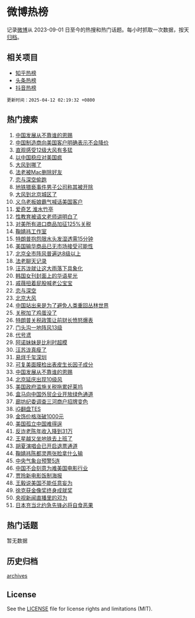 # 微博热榜

记录[微博](https://www.weibo.com)从 2023-09-01 日至今的热搜和热门话题。每小时抓取一次数据，按天[归档](archives)。

## 相关项目

- [知乎热榜](https://github.com/hotarchive/zhihu)
- [头条热榜](https://github.com/hotarchive/toutiao)
- [抖音热榜](https://github.com/hotarchive/douyin)


`更新时间：2025-04-12 02:19:32 +0800`

## 热门搜索

1. [中国发展从不靠谁的恩赐](https://m.weibo.cn/search?containerid=100103type%3D1%26t%3D10%26q%3D%23%E4%B8%AD%E5%9B%BD%E5%8F%91%E5%B1%95%E4%BB%8E%E4%B8%8D%E9%9D%A0%E8%B0%81%E7%9A%84%E6%81%A9%E8%B5%90%23&stream_entry_id=51&isnewpage=1&extparam=seat%3D1%26stream_entry_id%3D51%26c_type%3D51%26dgr%3D0%26cate%3D10103%26pos%3D0%26q%3D%2523%25E4%25B8%25AD%25E5%259B%25BD%25E5%258F%2591%25E5%25B1%2595%25E4%25BB%258E%25E4%25B8%258D%25E9%259D%25A0%25E8%25B0%2581%25E7%259A%2584%25E6%2581%25A9%25E8%25B5%2590%2523%26filter_type%3Drealtimehot%26display_time%3D1744395571%26pre_seqid%3D17443955709800392439783)
1. [中国制造商向美国客户明确表示不会降价](https://m.weibo.cn/search?containerid=100103type%3D1%26t%3D10%26q%3D%23%E4%B8%AD%E5%9B%BD%E5%88%B6%E9%80%A0%E5%95%86%E5%90%91%E7%BE%8E%E5%9B%BD%E5%AE%A2%E6%88%B7%E6%98%8E%E7%A1%AE%E8%A1%A8%E7%A4%BA%E4%B8%8D%E4%BC%9A%E9%99%8D%E4%BB%B7%23&stream_entry_id=31&isnewpage=1&extparam=seat%3D1%26flag%3D1%26band_rank%3D1%26lcate%3D5001%26filter_type%3Drealtimehot%26q%3D%2523%25E4%25B8%25AD%25E5%259B%25BD%25E5%2588%25B6%25E9%2580%25A0%25E5%2595%2586%25E5%2590%2591%25E7%25BE%258E%25E5%259B%25BD%25E5%25AE%25A2%25E6%2588%25B7%25E6%2598%258E%25E7%25A1%25AE%25E8%25A1%25A8%25E7%25A4%25BA%25E4%25B8%258D%25E4%25BC%259A%25E9%2599%258D%25E4%25BB%25B7%2523%26dgr%3D0%26stream_entry_id%3D31%26cate%3D5001%26realpos%3D1%26c_type%3D31%26pos%3D0%26display_time%3D1744395571%26pre_seqid%3D17443955709800392439783)
1. [直观感受12级大风有多猛](https://m.weibo.cn/search?containerid=100103type%3D1%26t%3D10%26q%3D%23%E7%9B%B4%E8%A7%82%E6%84%9F%E5%8F%9712%E7%BA%A7%E5%A4%A7%E9%A3%8E%E6%9C%89%E5%A4%9A%E7%8C%9B%23&stream_entry_id=31&isnewpage=1&extparam=seat%3D1%26flag%3D1%26band_rank%3D2%26lcate%3D5001%26filter_type%3Drealtimehot%26q%3D%2523%25E7%259B%25B4%25E8%25A7%2582%25E6%2584%259F%25E5%258F%259712%25E7%25BA%25A7%25E5%25A4%25A7%25E9%25A3%258E%25E6%259C%2589%25E5%25A4%259A%25E7%258C%259B%2523%26dgr%3D0%26stream_entry_id%3D31%26cate%3D5001%26realpos%3D2%26c_type%3D31%26pos%3D1%26display_time%3D1744395571%26pre_seqid%3D17443955709800392439783)
1. [以中国稳应对美国疯](https://m.weibo.cn/search?containerid=100103type%3D1%26t%3D10%26q%3D%23%E4%BB%A5%E4%B8%AD%E5%9B%BD%E7%A8%B3%E5%BA%94%E5%AF%B9%E7%BE%8E%E5%9B%BD%E7%96%AF%23&stream_entry_id=31&isnewpage=1&extparam=seat%3D1%26flag%3D0%26band_rank%3D3%26lcate%3D5001%26filter_type%3Drealtimehot%26q%3D%2523%25E4%25BB%25A5%25E4%25B8%25AD%25E5%259B%25BD%25E7%25A8%25B3%25E5%25BA%2594%25E5%25AF%25B9%25E7%25BE%258E%25E5%259B%25BD%25E7%2596%25AF%2523%26dgr%3D0%26stream_entry_id%3D31%26cate%3D5001%26realpos%3D3%26c_type%3D31%26pos%3D2%26display_time%3D1744395571%26pre_seqid%3D17443955709800392439783)
1. [大风到哪了](https://m.weibo.cn/search?containerid=100103type%3D1%26t%3D10%26q%3D%23%E5%A4%A7%E9%A3%8E%E5%88%B0%E5%93%AA%E4%BA%86%23&stream_entry_id=31&isnewpage=1&extparam=seat%3D1%26flag%3D2%26band_rank%3D4%26lcate%3D5001%26filter_type%3Drealtimehot%26q%3D%2523%25E5%25A4%25A7%25E9%25A3%258E%25E5%2588%25B0%25E5%2593%25AA%25E4%25BA%2586%2523%26dgr%3D0%26stream_entry_id%3D31%26cate%3D5001%26realpos%3D4%26c_type%3D31%26pos%3D3%26display_time%3D1744395571%26pre_seqid%3D17443955709800392439783)
1. [法老被Mac删除好友](https://m.weibo.cn/search?containerid=100103type%3D1%26t%3D10%26q%3D%23%E6%B3%95%E8%80%81%E8%A2%ABMac%E5%88%A0%E9%99%A4%E5%A5%BD%E5%8F%8B%23&stream_entry_id=31&isnewpage=1&extparam=seat%3D1%26flag%3D2%26band_rank%3D5%26lcate%3D5001%26filter_type%3Drealtimehot%26q%3D%2523%25E6%25B3%2595%25E8%2580%2581%25E8%25A2%25ABMac%25E5%2588%25A0%25E9%2599%25A4%25E5%25A5%25BD%25E5%258F%258B%2523%26dgr%3D0%26stream_entry_id%3D31%26cate%3D5001%26realpos%3D5%26c_type%3D31%26pos%3D4%26display_time%3D1744395571%26pre_seqid%3D17443955709800392439783)
1. [恋与深空偷跑](https://m.weibo.cn/search?containerid=100103type%3D1%26t%3D10%26q%3D%E6%81%8B%E4%B8%8E%E6%B7%B1%E7%A9%BA%E5%81%B7%E8%B7%91&stream_entry_id=31&isnewpage=1&extparam=seat%3D1%26flag%3D1%26band_rank%3D6%26lcate%3D5001%26filter_type%3Drealtimehot%26q%3D%25E6%2581%258B%25E4%25B8%258E%25E6%25B7%25B1%25E7%25A9%25BA%25E5%2581%25B7%25E8%25B7%2591%26dgr%3D0%26stream_entry_id%3D31%26cate%3D5001%26realpos%3D6%26c_type%3D31%26pos%3D5%26display_time%3D1744395571%26pre_seqid%3D17443955709800392439783)
1. [地铁猥亵事件男子公司称其被开除](https://m.weibo.cn/search?containerid=100103type%3D1%26t%3D10%26q%3D%23%E5%9C%B0%E9%93%81%E7%8C%A5%E4%BA%B5%E4%BA%8B%E4%BB%B6%E7%94%B7%E5%AD%90%E5%85%AC%E5%8F%B8%E7%A7%B0%E5%85%B6%E8%A2%AB%E5%BC%80%E9%99%A4%23&stream_entry_id=31&isnewpage=1&extparam=seat%3D1%26flag%3D2%26band_rank%3D7%26lcate%3D5001%26filter_type%3Drealtimehot%26q%3D%2523%25E5%259C%25B0%25E9%2593%2581%25E7%258C%25A5%25E4%25BA%25B5%25E4%25BA%258B%25E4%25BB%25B6%25E7%2594%25B7%25E5%25AD%2590%25E5%2585%25AC%25E5%258F%25B8%25E7%25A7%25B0%25E5%2585%25B6%25E8%25A2%25AB%25E5%25BC%2580%25E9%2599%25A4%2523%26dgr%3D0%26stream_entry_id%3D31%26cate%3D5001%26realpos%3D7%26c_type%3D31%26pos%3D6%26display_time%3D1744395571%26pre_seqid%3D17443955709800392439783)
1. [大风到北京城区了](https://m.weibo.cn/search?containerid=100103type%3D1%26t%3D10%26q%3D%23%E5%A4%A7%E9%A3%8E%E5%88%B0%E5%8C%97%E4%BA%AC%E5%9F%8E%E5%8C%BA%E4%BA%86%23&stream_entry_id=31&isnewpage=1&extparam=seat%3D1%26flag%3D2%26band_rank%3D8%26lcate%3D5001%26filter_type%3Drealtimehot%26q%3D%2523%25E5%25A4%25A7%25E9%25A3%258E%25E5%2588%25B0%25E5%258C%2597%25E4%25BA%25AC%25E5%259F%258E%25E5%258C%25BA%25E4%25BA%2586%2523%26dgr%3D0%26stream_entry_id%3D31%26cate%3D5001%26realpos%3D8%26c_type%3D31%26pos%3D7%26display_time%3D1744395571%26pre_seqid%3D17443955709800392439783)
1. [义乌老板娘霸气喊话美国客户](https://m.weibo.cn/search?containerid=100103type%3D1%26t%3D10%26q%3D%23%E4%B9%89%E4%B9%8C%E8%80%81%E6%9D%BF%E5%A8%98%E9%9C%B8%E6%B0%94%E5%96%8A%E8%AF%9D%E7%BE%8E%E5%9B%BD%E5%AE%A2%E6%88%B7%23&stream_entry_id=31&isnewpage=1&extparam=seat%3D1%26flag%3D0%26band_rank%3D9%26lcate%3D5001%26filter_type%3Drealtimehot%26q%3D%2523%25E4%25B9%2589%25E4%25B9%258C%25E8%2580%2581%25E6%259D%25BF%25E5%25A8%2598%25E9%259C%25B8%25E6%25B0%2594%25E5%2596%258A%25E8%25AF%259D%25E7%25BE%258E%25E5%259B%25BD%25E5%25AE%25A2%25E6%2588%25B7%2523%26dgr%3D0%26stream_entry_id%3D31%26cate%3D5001%26realpos%3D9%26c_type%3D31%26pos%3D8%26display_time%3D1744395571%26pre_seqid%3D17443955709800392439783)
1. [爱奇艺 淮水竹亭](https://m.weibo.cn/search?containerid=100103type%3D1%26t%3D10%26q%3D%E7%88%B1%E5%A5%87%E8%89%BA+%E6%B7%AE%E6%B0%B4%E7%AB%B9%E4%BA%AD&stream_entry_id=31&isnewpage=1&extparam=seat%3D1%26flag%3D2%26band_rank%3D10%26lcate%3D5001%26filter_type%3Drealtimehot%26q%3D%25E7%2588%25B1%25E5%25A5%2587%25E8%2589%25BA%2520%25E6%25B7%25AE%25E6%25B0%25B4%25E7%25AB%25B9%25E4%25BA%25AD%26dgr%3D0%26stream_entry_id%3D31%26cate%3D5001%26realpos%3D10%26c_type%3D31%26pos%3D9%26display_time%3D1744395571%26pre_seqid%3D17443955709800392439783)
1. [性教育被语文老师讲明白了](https://m.weibo.cn/search?containerid=100103type%3D1%26t%3D10%26q%3D%23%E6%80%A7%E6%95%99%E8%82%B2%E8%A2%AB%E8%AF%AD%E6%96%87%E8%80%81%E5%B8%88%E8%AE%B2%E6%98%8E%E7%99%BD%E4%BA%86%23&stream_entry_id=31&isnewpage=1&extparam=seat%3D1%26flag%3D2%26band_rank%3D11%26lcate%3D5001%26filter_type%3Drealtimehot%26q%3D%2523%25E6%2580%25A7%25E6%2595%2599%25E8%2582%25B2%25E8%25A2%25AB%25E8%25AF%25AD%25E6%2596%2587%25E8%2580%2581%25E5%25B8%2588%25E8%25AE%25B2%25E6%2598%258E%25E7%2599%25BD%25E4%25BA%2586%2523%26dgr%3D0%26stream_entry_id%3D31%26cate%3D5001%26realpos%3D11%26c_type%3D31%26pos%3D10%26display_time%3D1744395571%26pre_seqid%3D17443955709800392439783)
1. [对美所有进口商品加征125%关税](https://m.weibo.cn/search?containerid=100103type%3D1%26t%3D10%26q%3D%23%E5%AF%B9%E7%BE%8E%E6%89%80%E6%9C%89%E8%BF%9B%E5%8F%A3%E5%95%86%E5%93%81%E5%8A%A0%E5%BE%81125%25%E5%85%B3%E7%A8%8E%23&stream_entry_id=31&isnewpage=1&extparam=seat%3D1%26flag%3D0%26band_rank%3D12%26lcate%3D5001%26filter_type%3Drealtimehot%26q%3D%2523%25E5%25AF%25B9%25E7%25BE%258E%25E6%2589%2580%25E6%259C%2589%25E8%25BF%259B%25E5%258F%25A3%25E5%2595%2586%25E5%2593%2581%25E5%258A%25A0%25E5%25BE%2581125%2525%25E5%2585%25B3%25E7%25A8%258E%2523%26dgr%3D0%26stream_entry_id%3D31%26cate%3D5001%26realpos%3D12%26c_type%3D31%26pos%3D11%26display_time%3D1744395571%26pre_seqid%3D17443955709800392439783)
1. [鞠婧祎工作室](https://m.weibo.cn/search?containerid=100103type%3D1%26t%3D10%26q%3D%E9%9E%A0%E5%A9%A7%E7%A5%8E%E5%B7%A5%E4%BD%9C%E5%AE%A4&stream_entry_id=31&isnewpage=1&extparam=seat%3D1%26flag%3D0%26band_rank%3D13%26lcate%3D5001%26filter_type%3Drealtimehot%26q%3D%25E9%259E%25A0%25E5%25A9%25A7%25E7%25A5%258E%25E5%25B7%25A5%25E4%25BD%259C%25E5%25AE%25A4%26dgr%3D0%26stream_entry_id%3D31%26cate%3D5001%26realpos%3D13%26c_type%3D31%26pos%3D12%26display_time%3D1744395571%26pre_seqid%3D17443955709800392439783)
1. [特朗普抱怨限水头发湿透需15分钟](https://m.weibo.cn/search?containerid=100103type%3D1%26t%3D10%26q%3D%23%E7%89%B9%E6%9C%97%E6%99%AE%E6%8A%B1%E6%80%A8%E9%99%90%E6%B0%B4%E5%A4%B4%E5%8F%91%E6%B9%BF%E9%80%8F%E9%9C%8015%E5%88%86%E9%92%9F%23&stream_entry_id=31&isnewpage=1&extparam=seat%3D1%26flag%3D0%26band_rank%3D14%26lcate%3D5001%26filter_type%3Drealtimehot%26q%3D%2523%25E7%2589%25B9%25E6%259C%2597%25E6%2599%25AE%25E6%258A%25B1%25E6%2580%25A8%25E9%2599%2590%25E6%25B0%25B4%25E5%25A4%25B4%25E5%258F%2591%25E6%25B9%25BF%25E9%2580%258F%25E9%259C%258015%25E5%2588%2586%25E9%2592%259F%2523%26dgr%3D0%26stream_entry_id%3D31%26cate%3D5001%26realpos%3D14%26c_type%3D31%26pos%3D13%26display_time%3D1744395571%26pre_seqid%3D17443955709800392439783)
1. [美国输华商品已无市场接受可能性](https://m.weibo.cn/search?containerid=100103type%3D1%26t%3D10%26q%3D%23%E7%BE%8E%E5%9B%BD%E8%BE%93%E5%8D%8E%E5%95%86%E5%93%81%E5%B7%B2%E6%97%A0%E5%B8%82%E5%9C%BA%E6%8E%A5%E5%8F%97%E5%8F%AF%E8%83%BD%E6%80%A7%23&stream_entry_id=31&isnewpage=1&extparam=seat%3D1%26flag%3D0%26band_rank%3D15%26lcate%3D5001%26filter_type%3Drealtimehot%26q%3D%2523%25E7%25BE%258E%25E5%259B%25BD%25E8%25BE%2593%25E5%258D%258E%25E5%2595%2586%25E5%2593%2581%25E5%25B7%25B2%25E6%2597%25A0%25E5%25B8%2582%25E5%259C%25BA%25E6%258E%25A5%25E5%258F%2597%25E5%258F%25AF%25E8%2583%25BD%25E6%2580%25A7%2523%26dgr%3D0%26stream_entry_id%3D31%26cate%3D5001%26realpos%3D15%26c_type%3D31%26pos%3D14%26display_time%3D1744395571%26pre_seqid%3D17443955709800392439783)
1. [北京全市阵风普遍达8级以上](https://m.weibo.cn/search?containerid=100103type%3D1%26t%3D10%26q%3D%23%E5%8C%97%E4%BA%AC%E5%85%A8%E5%B8%82%E9%98%B5%E9%A3%8E%E6%99%AE%E9%81%8D%E8%BE%BE8%E7%BA%A7%E4%BB%A5%E4%B8%8A%23&stream_entry_id=31&isnewpage=1&extparam=seat%3D1%26flag%3D0%26band_rank%3D16%26lcate%3D5001%26filter_type%3Drealtimehot%26q%3D%2523%25E5%258C%2597%25E4%25BA%25AC%25E5%2585%25A8%25E5%25B8%2582%25E9%2598%25B5%25E9%25A3%258E%25E6%2599%25AE%25E9%2581%258D%25E8%25BE%25BE8%25E7%25BA%25A7%25E4%25BB%25A5%25E4%25B8%258A%2523%26dgr%3D0%26stream_entry_id%3D31%26cate%3D5001%26realpos%3D16%26c_type%3D31%26pos%3D15%26display_time%3D1744395571%26pre_seqid%3D17443955709800392439783)
1. [法老聊天记录](https://m.weibo.cn/search?containerid=100103type%3D1%26t%3D10%26q%3D%23%E6%B3%95%E8%80%81%E8%81%8A%E5%A4%A9%E8%AE%B0%E5%BD%95%23&stream_entry_id=31&isnewpage=1&extparam=seat%3D1%26flag%3D0%26band_rank%3D17%26lcate%3D5001%26filter_type%3Drealtimehot%26q%3D%2523%25E6%25B3%2595%25E8%2580%2581%25E8%2581%258A%25E5%25A4%25A9%25E8%25AE%25B0%25E5%25BD%2595%2523%26dgr%3D0%26stream_entry_id%3D31%26cate%3D5001%26realpos%3D17%26c_type%3D31%26pos%3D16%26display_time%3D1744395571%26pre_seqid%3D17443955709800392439783)
1. [汪苏泷就让这大雨落下具象化](https://m.weibo.cn/search?containerid=100103type%3D1%26t%3D10%26q%3D%23%E6%B1%AA%E8%8B%8F%E6%B3%B7%E5%B0%B1%E8%AE%A9%E8%BF%99%E5%A4%A7%E9%9B%A8%E8%90%BD%E4%B8%8B%E5%85%B7%E8%B1%A1%E5%8C%96%23&stream_entry_id=31&isnewpage=1&extparam=seat%3D1%26flag%3D0%26band_rank%3D18%26lcate%3D5001%26filter_type%3Drealtimehot%26q%3D%2523%25E6%25B1%25AA%25E8%258B%258F%25E6%25B3%25B7%25E5%25B0%25B1%25E8%25AE%25A9%25E8%25BF%2599%25E5%25A4%25A7%25E9%259B%25A8%25E8%2590%25BD%25E4%25B8%258B%25E5%2585%25B7%25E8%25B1%25A1%25E5%258C%2596%2523%26dgr%3D0%26stream_entry_id%3D31%26cate%3D5001%26realpos%3D18%26c_type%3D31%26pos%3D17%26display_time%3D1744395571%26pre_seqid%3D17443955709800392439783)
1. [韩国女刊封面上的华语星光](https://m.weibo.cn/search?containerid=100103type%3D1%26t%3D10%26q%3D%E9%9F%A9%E5%9B%BD%E5%A5%B3%E5%88%8A%E5%B0%81%E9%9D%A2%E4%B8%8A%E7%9A%84%E5%8D%8E%E8%AF%AD%E6%98%9F%E5%85%89&stream_entry_id=31&isnewpage=1&extparam=seat%3D1%26flag%3D0%26band_rank%3D19%26lcate%3D5001%26filter_type%3Drealtimehot%26q%3D%25E9%259F%25A9%25E5%259B%25BD%25E5%25A5%25B3%25E5%2588%258A%25E5%25B0%2581%25E9%259D%25A2%25E4%25B8%258A%25E7%259A%2584%25E5%258D%258E%25E8%25AF%25AD%25E6%2598%259F%25E5%2585%2589%26dgr%3D0%26stream_entry_id%3D31%26cate%3D5001%26realpos%3D19%26c_type%3D31%26pos%3D18%26display_time%3D1744395571%26pre_seqid%3D17443955709800392439783)
1. [戚薇扭着屁股喊老公宝宝](https://m.weibo.cn/search?containerid=100103type%3D1%26t%3D10%26q%3D%E6%88%9A%E8%96%87%E6%89%AD%E7%9D%80%E5%B1%81%E8%82%A1%E5%96%8A%E8%80%81%E5%85%AC%E5%AE%9D%E5%AE%9D&stream_entry_id=31&isnewpage=1&extparam=seat%3D1%26flag%3D0%26band_rank%3D20%26lcate%3D5001%26filter_type%3Drealtimehot%26q%3D%25E6%2588%259A%25E8%2596%2587%25E6%2589%25AD%25E7%259D%2580%25E5%25B1%2581%25E8%2582%25A1%25E5%2596%258A%25E8%2580%2581%25E5%2585%25AC%25E5%25AE%259D%25E5%25AE%259D%26dgr%3D0%26stream_entry_id%3D31%26cate%3D5001%26realpos%3D20%26c_type%3D31%26pos%3D19%26display_time%3D1744395571%26pre_seqid%3D17443955709800392439783)
1. [恋与深空](https://m.weibo.cn/search?containerid=100103type%3D1%26t%3D10%26q%3D%23%E6%81%8B%E4%B8%8E%E6%B7%B1%E7%A9%BA%23&stream_entry_id=31&isnewpage=1&extparam=seat%3D1%26flag%3D1%26band_rank%3D21%26lcate%3D5001%26filter_type%3Drealtimehot%26q%3D%2523%25E6%2581%258B%25E4%25B8%258E%25E6%25B7%25B1%25E7%25A9%25BA%2523%26dgr%3D0%26stream_entry_id%3D31%26cate%3D5001%26realpos%3D21%26c_type%3D31%26pos%3D20%26display_time%3D1744395571%26pre_seqid%3D17443955709800392439783)
1. [北京大风](https://m.weibo.cn/search?containerid=100103type%3D1%26t%3D10%26q%3D%E5%8C%97%E4%BA%AC%E5%A4%A7%E9%A3%8E&stream_entry_id=31&isnewpage=1&extparam=seat%3D1%26flag%3D0%26band_rank%3D22%26lcate%3D5001%26filter_type%3Drealtimehot%26q%3D%25E5%258C%2597%25E4%25BA%25AC%25E5%25A4%25A7%25E9%25A3%258E%26dgr%3D0%26stream_entry_id%3D31%26cate%3D5001%26realpos%3D22%26c_type%3D31%26pos%3D21%26display_time%3D1744395571%26pre_seqid%3D17443955709800392439783)
1. [中国站出来是为了避免人类重回丛林世界](https://m.weibo.cn/search?containerid=100103type%3D1%26t%3D10%26q%3D%23%E4%B8%AD%E5%9B%BD%E7%AB%99%E5%87%BA%E6%9D%A5%E6%98%AF%E4%B8%BA%E4%BA%86%E9%81%BF%E5%85%8D%E4%BA%BA%E7%B1%BB%E9%87%8D%E5%9B%9E%E4%B8%9B%E6%9E%97%E4%B8%96%E7%95%8C%23&stream_entry_id=31&isnewpage=1&extparam=seat%3D1%26flag%3D0%26band_rank%3D23%26lcate%3D5001%26filter_type%3Drealtimehot%26q%3D%2523%25E4%25B8%25AD%25E5%259B%25BD%25E7%25AB%2599%25E5%2587%25BA%25E6%259D%25A5%25E6%2598%25AF%25E4%25B8%25BA%25E4%25BA%2586%25E9%2581%25BF%25E5%2585%258D%25E4%25BA%25BA%25E7%25B1%25BB%25E9%2587%258D%25E5%259B%259E%25E4%25B8%259B%25E6%259E%2597%25E4%25B8%2596%25E7%2595%258C%2523%26dgr%3D0%26stream_entry_id%3D31%26cate%3D5001%26realpos%3D23%26c_type%3D31%26pos%3D22%26display_time%3D1744395571%26pre_seqid%3D17443955709800392439783)
1. [关税加了鸡蛋没了](https://m.weibo.cn/search?containerid=100103type%3D1%26t%3D10%26q%3D%23%E5%85%B3%E7%A8%8E%E5%8A%A0%E4%BA%86%E9%B8%A1%E8%9B%8B%E6%B2%A1%E4%BA%86%23&stream_entry_id=31&isnewpage=1&extparam=seat%3D1%26flag%3D0%26band_rank%3D24%26lcate%3D5001%26filter_type%3Drealtimehot%26q%3D%2523%25E5%2585%25B3%25E7%25A8%258E%25E5%258A%25A0%25E4%25BA%2586%25E9%25B8%25A1%25E8%259B%258B%25E6%25B2%25A1%25E4%25BA%2586%2523%26dgr%3D0%26stream_entry_id%3D31%26cate%3D5001%26realpos%3D24%26c_type%3D31%26pos%3D23%26display_time%3D1744395571%26pre_seqid%3D17443955709800392439783)
1. [特朗普关税政策让前财长愤怒爆表](https://m.weibo.cn/search?containerid=100103type%3D1%26t%3D10%26q%3D%23%E7%89%B9%E6%9C%97%E6%99%AE%E5%85%B3%E7%A8%8E%E6%94%BF%E7%AD%96%E8%AE%A9%E5%89%8D%E8%B4%A2%E9%95%BF%E6%84%A4%E6%80%92%E7%88%86%E8%A1%A8%23&stream_entry_id=31&isnewpage=1&extparam=seat%3D1%26flag%3D0%26band_rank%3D25%26lcate%3D5001%26filter_type%3Drealtimehot%26q%3D%2523%25E7%2589%25B9%25E6%259C%2597%25E6%2599%25AE%25E5%2585%25B3%25E7%25A8%258E%25E6%2594%25BF%25E7%25AD%2596%25E8%25AE%25A9%25E5%2589%258D%25E8%25B4%25A2%25E9%2595%25BF%25E6%2584%25A4%25E6%2580%2592%25E7%2588%2586%25E8%25A1%25A8%2523%26dgr%3D0%26stream_entry_id%3D31%26cate%3D5001%26realpos%3D25%26c_type%3D31%26pos%3D24%26display_time%3D1744395571%26pre_seqid%3D17443955709800392439783)
1. [门头沟一地阵风13级](https://m.weibo.cn/search?containerid=100103type%3D1%26t%3D10%26q%3D%23%E9%97%A8%E5%A4%B4%E6%B2%9F%E4%B8%80%E5%9C%B0%E9%98%B5%E9%A3%8E13%E7%BA%A7%23&stream_entry_id=31&isnewpage=1&extparam=seat%3D1%26flag%3D0%26band_rank%3D26%26lcate%3D5001%26filter_type%3Drealtimehot%26q%3D%2523%25E9%2597%25A8%25E5%25A4%25B4%25E6%25B2%259F%25E4%25B8%2580%25E5%259C%25B0%25E9%2598%25B5%25E9%25A3%258E13%25E7%25BA%25A7%2523%26dgr%3D0%26stream_entry_id%3D31%26cate%3D5001%26realpos%3D26%26c_type%3D31%26pos%3D25%26display_time%3D1744395571%26pre_seqid%3D17443955709800392439783)
1. [代号鸢](https://m.weibo.cn/search?containerid=100103type%3D1%26t%3D10%26q%3D%E4%BB%A3%E5%8F%B7%E9%B8%A2&stream_entry_id=31&isnewpage=1&extparam=seat%3D1%26flag%3D0%26band_rank%3D27%26lcate%3D5001%26filter_type%3Drealtimehot%26q%3D%25E4%25BB%25A3%25E5%258F%25B7%25E9%25B8%25A2%26dgr%3D0%26stream_entry_id%3D31%26cate%3D5001%26realpos%3D27%26c_type%3D31%26pos%3D26%26display_time%3D1744395571%26pre_seqid%3D17443955709800392439783)
1. [阿诺妹妹是比利时超模](https://m.weibo.cn/search?containerid=100103type%3D1%26t%3D10%26q%3D%23%E9%98%BF%E8%AF%BA%E5%A6%B9%E5%A6%B9%E6%98%AF%E6%AF%94%E5%88%A9%E6%97%B6%E8%B6%85%E6%A8%A1%23&stream_entry_id=31&isnewpage=1&extparam=seat%3D1%26flag%3D0%26band_rank%3D28%26lcate%3D5001%26filter_type%3Drealtimehot%26q%3D%2523%25E9%2598%25BF%25E8%25AF%25BA%25E5%25A6%25B9%25E5%25A6%25B9%25E6%2598%25AF%25E6%25AF%2594%25E5%2588%25A9%25E6%2597%25B6%25E8%25B6%2585%25E6%25A8%25A1%2523%26dgr%3D0%26stream_entry_id%3D31%26cate%3D5001%26realpos%3D28%26c_type%3D31%26pos%3D27%26display_time%3D1744395571%26pre_seqid%3D17443955709800392439783)
1. [汪苏泷真瘦了](https://m.weibo.cn/search?containerid=100103type%3D1%26t%3D10%26q%3D%E6%B1%AA%E8%8B%8F%E6%B3%B7%E7%9C%9F%E7%98%A6%E4%BA%86&stream_entry_id=31&isnewpage=1&extparam=seat%3D1%26flag%3D0%26band_rank%3D29%26lcate%3D5001%26filter_type%3Drealtimehot%26q%3D%25E6%25B1%25AA%25E8%258B%258F%25E6%25B3%25B7%25E7%259C%259F%25E7%2598%25A6%25E4%25BA%2586%26dgr%3D0%26stream_entry_id%3D31%26cate%3D5001%26realpos%3D29%26c_type%3D31%26pos%3D28%26display_time%3D1744395571%26pre_seqid%3D17443955709800392439783)
1. [易烊千玺深圳](https://m.weibo.cn/search?containerid=100103type%3D1%26t%3D10%26q%3D%23%E6%98%93%E7%83%8A%E5%8D%83%E7%8E%BA%E6%B7%B1%E5%9C%B3%23&stream_entry_id=31&isnewpage=1&extparam=seat%3D1%26flag%3D0%26band_rank%3D30%26lcate%3D5001%26filter_type%3Drealtimehot%26q%3D%2523%25E6%2598%2593%25E7%2583%258A%25E5%258D%2583%25E7%258E%25BA%25E6%25B7%25B1%25E5%259C%25B3%2523%26dgr%3D0%26stream_entry_id%3D31%26cate%3D5001%26realpos%3D30%26c_type%3D31%26pos%3D29%26display_time%3D1744395571%26pre_seqid%3D17443955709800392439783)
1. [可复美面膜检出表皮生长因子成分](https://m.weibo.cn/search?containerid=100103type%3D1%26t%3D10%26q%3D%23%E5%8F%AF%E5%A4%8D%E7%BE%8E%E9%9D%A2%E8%86%9C%E6%A3%80%E5%87%BA%E8%A1%A8%E7%9A%AE%E7%94%9F%E9%95%BF%E5%9B%A0%E5%AD%90%E6%88%90%E5%88%86%23&stream_entry_id=31&isnewpage=1&extparam=seat%3D1%26flag%3D0%26band_rank%3D31%26lcate%3D5001%26filter_type%3Drealtimehot%26q%3D%2523%25E5%258F%25AF%25E5%25A4%258D%25E7%25BE%258E%25E9%259D%25A2%25E8%2586%259C%25E6%25A3%2580%25E5%2587%25BA%25E8%25A1%25A8%25E7%259A%25AE%25E7%2594%259F%25E9%2595%25BF%25E5%259B%25A0%25E5%25AD%2590%25E6%2588%2590%25E5%2588%2586%2523%26dgr%3D0%26stream_entry_id%3D31%26cate%3D5001%26realpos%3D31%26c_type%3D31%26pos%3D30%26display_time%3D1744395571%26pre_seqid%3D17443955709800392439783)
1. [中国发展从不靠谁的恩赐](https://m.weibo.cn/search?containerid=100103type%3D1%26t%3D10%26q%3D%23%E4%B8%AD%E5%9B%BD%E5%8F%91%E5%B1%95%E4%BB%8E%E4%B8%8D%E9%9D%A0%E8%B0%81%E7%9A%84%E6%81%A9%E8%B5%90%23&stream_entry_id=31&isnewpage=1&extparam=seat%3D1%26flag%3D1%26band_rank%3D32%26lcate%3D5001%26filter_type%3Drealtimehot%26q%3D%2523%25E4%25B8%25AD%25E5%259B%25BD%25E5%258F%2591%25E5%25B1%2595%25E4%25BB%258E%25E4%25B8%258D%25E9%259D%25A0%25E8%25B0%2581%25E7%259A%2584%25E6%2581%25A9%25E8%25B5%2590%2523%26dgr%3D0%26stream_entry_id%3D31%26cate%3D5001%26realpos%3D32%26c_type%3D31%26pos%3D31%26display_time%3D1744395571%26pre_seqid%3D17443955709800392439783)
1. [北京延庆出现10级风](https://m.weibo.cn/search?containerid=100103type%3D1%26t%3D10%26q%3D%23%E5%8C%97%E4%BA%AC%E5%BB%B6%E5%BA%86%E5%87%BA%E7%8E%B010%E7%BA%A7%E9%A3%8E%23&stream_entry_id=31&isnewpage=1&extparam=seat%3D1%26flag%3D0%26band_rank%3D33%26lcate%3D5001%26filter_type%3Drealtimehot%26q%3D%2523%25E5%258C%2597%25E4%25BA%25AC%25E5%25BB%25B6%25E5%25BA%2586%25E5%2587%25BA%25E7%258E%25B010%25E7%25BA%25A7%25E9%25A3%258E%2523%26dgr%3D0%26stream_entry_id%3D31%26cate%3D5001%26realpos%3D33%26c_type%3D31%26pos%3D32%26display_time%3D1744395571%26pre_seqid%3D17443955709800392439783)
1. [美国政府滥施关税拖累好莱坞](https://m.weibo.cn/search?containerid=100103type%3D1%26t%3D10%26q%3D%23%E7%BE%8E%E5%9B%BD%E6%94%BF%E5%BA%9C%E6%BB%A5%E6%96%BD%E5%85%B3%E7%A8%8E%E6%8B%96%E7%B4%AF%E5%A5%BD%E8%8E%B1%E5%9D%9E%23&stream_entry_id=31&isnewpage=1&extparam=seat%3D1%26flag%3D0%26band_rank%3D34%26lcate%3D5001%26filter_type%3Drealtimehot%26q%3D%2523%25E7%25BE%258E%25E5%259B%25BD%25E6%2594%25BF%25E5%25BA%259C%25E6%25BB%25A5%25E6%2596%25BD%25E5%2585%25B3%25E7%25A8%258E%25E6%258B%2596%25E7%25B4%25AF%25E5%25A5%25BD%25E8%258E%25B1%25E5%259D%259E%2523%26dgr%3D0%26stream_entry_id%3D31%26cate%3D5001%26realpos%3D34%26c_type%3D31%26pos%3D33%26display_time%3D1744395571%26pre_seqid%3D17443955709800392439783)
1. [盒马向中国外贸企业开放绿色通道](https://m.weibo.cn/search?containerid=100103type%3D1%26t%3D10%26q%3D%23%E7%9B%92%E9%A9%AC%E5%90%91%E4%B8%AD%E5%9B%BD%E5%A4%96%E8%B4%B8%E4%BC%81%E4%B8%9A%E5%BC%80%E6%94%BE%E7%BB%BF%E8%89%B2%E9%80%9A%E9%81%93%23&stream_entry_id=31&isnewpage=1&extparam=seat%3D1%26flag%3D0%26band_rank%3D35%26lcate%3D5001%26filter_type%3Drealtimehot%26q%3D%2523%25E7%259B%2592%25E9%25A9%25AC%25E5%2590%2591%25E4%25B8%25AD%25E5%259B%25BD%25E5%25A4%2596%25E8%25B4%25B8%25E4%25BC%2581%25E4%25B8%259A%25E5%25BC%2580%25E6%2594%25BE%25E7%25BB%25BF%25E8%2589%25B2%25E9%2580%259A%25E9%2581%2593%2523%26dgr%3D0%26stream_entry_id%3D31%26cate%3D5001%26realpos%3D35%26c_type%3D31%26pos%3D34%26display_time%3D1744395571%26pre_seqid%3D17443955709800392439783)
1. [廊坊纪委调查三河商户招牌变色](https://m.weibo.cn/search?containerid=100103type%3D1%26t%3D10%26q%3D%23%E5%BB%8A%E5%9D%8A%E7%BA%AA%E5%A7%94%E8%B0%83%E6%9F%A5%E4%B8%89%E6%B2%B3%E5%95%86%E6%88%B7%E6%8B%9B%E7%89%8C%E5%8F%98%E8%89%B2%23&stream_entry_id=31&isnewpage=1&extparam=seat%3D1%26flag%3D0%26band_rank%3D36%26lcate%3D5001%26filter_type%3Drealtimehot%26q%3D%2523%25E5%25BB%258A%25E5%259D%258A%25E7%25BA%25AA%25E5%25A7%2594%25E8%25B0%2583%25E6%259F%25A5%25E4%25B8%2589%25E6%25B2%25B3%25E5%2595%2586%25E6%2588%25B7%25E6%258B%259B%25E7%2589%258C%25E5%258F%2598%25E8%2589%25B2%2523%26dgr%3D0%26stream_entry_id%3D31%26cate%3D5001%26realpos%3D36%26c_type%3D31%26pos%3D35%26display_time%3D1744395571%26pre_seqid%3D17443955709800392439783)
1. [iG翻盘TES](https://m.weibo.cn/search?containerid=100103type%3D1%26t%3D10%26q%3D%23iG%E7%BF%BB%E7%9B%98TES%23&stream_entry_id=31&isnewpage=1&extparam=seat%3D1%26flag%3D0%26band_rank%3D37%26lcate%3D5001%26filter_type%3Drealtimehot%26q%3D%2523iG%25E7%25BF%25BB%25E7%259B%2598TES%2523%26dgr%3D0%26stream_entry_id%3D31%26cate%3D5001%26realpos%3D37%26c_type%3D31%26pos%3D36%26display_time%3D1744395571%26pre_seqid%3D17443955709800392439783)
1. [金饰价格涨破1000元](https://m.weibo.cn/search?containerid=100103type%3D1%26t%3D10%26q%3D%23%E9%87%91%E9%A5%B0%E4%BB%B7%E6%A0%BC%E6%B6%A8%E7%A0%B41000%E5%85%83%23&stream_entry_id=31&isnewpage=1&extparam=seat%3D1%26flag%3D0%26band_rank%3D38%26lcate%3D5001%26filter_type%3Drealtimehot%26q%3D%2523%25E9%2587%2591%25E9%25A5%25B0%25E4%25BB%25B7%25E6%25A0%25BC%25E6%25B6%25A8%25E7%25A0%25B41000%25E5%2585%2583%2523%26dgr%3D0%26stream_entry_id%3D31%26cate%3D5001%26realpos%3D38%26c_type%3D31%26pos%3D37%26display_time%3D1744395571%26pre_seqid%3D17443955709800392439783)
1. [美国孤立中国难得逞](https://m.weibo.cn/search?containerid=100103type%3D1%26t%3D10%26q%3D%23%E7%BE%8E%E5%9B%BD%E5%AD%A4%E7%AB%8B%E4%B8%AD%E5%9B%BD%E9%9A%BE%E5%BE%97%E9%80%9E%23&stream_entry_id=31&isnewpage=1&extparam=seat%3D1%26flag%3D0%26band_rank%3D39%26lcate%3D5001%26filter_type%3Drealtimehot%26q%3D%2523%25E7%25BE%258E%25E5%259B%25BD%25E5%25AD%25A4%25E7%25AB%258B%25E4%25B8%25AD%25E5%259B%25BD%25E9%259A%25BE%25E5%25BE%2597%25E9%2580%259E%2523%26dgr%3D0%26stream_entry_id%3D31%26cate%3D5001%26realpos%3D39%26c_type%3D31%26pos%3D38%26display_time%3D1744395571%26pre_seqid%3D17443955709800392439783)
1. [反诈老陈年收入降到31万](https://m.weibo.cn/search?containerid=100103type%3D1%26t%3D10%26q%3D%23%E5%8F%8D%E8%AF%88%E8%80%81%E9%99%88%E5%B9%B4%E6%94%B6%E5%85%A5%E9%99%8D%E5%88%B031%E4%B8%87%23&stream_entry_id=31&isnewpage=1&extparam=seat%3D1%26flag%3D0%26band_rank%3D40%26lcate%3D5001%26filter_type%3Drealtimehot%26q%3D%2523%25E5%258F%258D%25E8%25AF%2588%25E8%2580%2581%25E9%2599%2588%25E5%25B9%25B4%25E6%2594%25B6%25E5%2585%25A5%25E9%2599%258D%25E5%2588%25B031%25E4%25B8%2587%2523%26dgr%3D0%26stream_entry_id%3D31%26cate%3D5001%26realpos%3D40%26c_type%3D31%26pos%3D39%26display_time%3D1744395571%26pre_seqid%3D17443955709800392439783)
1. [王星越又坐地铁去上班了](https://m.weibo.cn/search?containerid=100103type%3D1%26t%3D10%26q%3D%23%E7%8E%8B%E6%98%9F%E8%B6%8A%E5%8F%88%E5%9D%90%E5%9C%B0%E9%93%81%E5%8E%BB%E4%B8%8A%E7%8F%AD%E4%BA%86%23&stream_entry_id=31&isnewpage=1&extparam=seat%3D1%26flag%3D0%26band_rank%3D41%26lcate%3D5001%26filter_type%3Drealtimehot%26q%3D%2523%25E7%258E%258B%25E6%2598%259F%25E8%25B6%258A%25E5%258F%2588%25E5%259D%2590%25E5%259C%25B0%25E9%2593%2581%25E5%258E%25BB%25E4%25B8%258A%25E7%258F%25AD%25E4%25BA%2586%2523%26dgr%3D0%26stream_entry_id%3D31%26cate%3D5001%26realpos%3D41%26c_type%3D31%26pos%3D40%26display_time%3D1744395571%26pre_seqid%3D17443955709800392439783)
1. [胡夏演唱会已开启退票通道](https://m.weibo.cn/search?containerid=100103type%3D1%26t%3D10%26q%3D%23%E8%83%A1%E5%A4%8F%E6%BC%94%E5%94%B1%E4%BC%9A%E5%B7%B2%E5%BC%80%E5%90%AF%E9%80%80%E7%A5%A8%E9%80%9A%E9%81%93%23&stream_entry_id=31&isnewpage=1&extparam=seat%3D1%26flag%3D0%26band_rank%3D42%26lcate%3D5001%26filter_type%3Drealtimehot%26q%3D%2523%25E8%2583%25A1%25E5%25A4%258F%25E6%25BC%2594%25E5%2594%25B1%25E4%25BC%259A%25E5%25B7%25B2%25E5%25BC%2580%25E5%2590%25AF%25E9%2580%2580%25E7%25A5%25A8%25E9%2580%259A%25E9%2581%2593%2523%26dgr%3D0%26stream_entry_id%3D31%26cate%3D5001%26realpos%3D42%26c_type%3D31%26pos%3D41%26display_time%3D1744395571%26pre_seqid%3D17443955709800392439783)
1. [鞠婧祎陈都灵两张脸拿什么输](https://m.weibo.cn/search?containerid=100103type%3D1%26t%3D10%26q%3D%E9%9E%A0%E5%A9%A7%E7%A5%8E%E9%99%88%E9%83%BD%E7%81%B5%E4%B8%A4%E5%BC%A0%E8%84%B8%E6%8B%BF%E4%BB%80%E4%B9%88%E8%BE%93&stream_entry_id=31&isnewpage=1&extparam=seat%3D1%26flag%3D0%26band_rank%3D43%26lcate%3D5001%26filter_type%3Drealtimehot%26q%3D%25E9%259E%25A0%25E5%25A9%25A7%25E7%25A5%258E%25E9%2599%2588%25E9%2583%25BD%25E7%2581%25B5%25E4%25B8%25A4%25E5%25BC%25A0%25E8%2584%25B8%25E6%258B%25BF%25E4%25BB%2580%25E4%25B9%2588%25E8%25BE%2593%26dgr%3D0%26stream_entry_id%3D31%26cate%3D5001%26realpos%3D43%26c_type%3D31%26pos%3D42%26display_time%3D1744395571%26pre_seqid%3D17443955709800392439783)
1. [中央气象台预警5连](https://m.weibo.cn/search?containerid=100103type%3D1%26t%3D10%26q%3D%23%E4%B8%AD%E5%A4%AE%E6%B0%94%E8%B1%A1%E5%8F%B0%E9%A2%84%E8%AD%A65%E8%BF%9E%23&stream_entry_id=31&isnewpage=1&extparam=seat%3D1%26flag%3D1%26band_rank%3D44%26lcate%3D5001%26filter_type%3Drealtimehot%26q%3D%2523%25E4%25B8%25AD%25E5%25A4%25AE%25E6%25B0%2594%25E8%25B1%25A1%25E5%258F%25B0%25E9%25A2%2584%25E8%25AD%25A65%25E8%25BF%259E%2523%26dgr%3D0%26stream_entry_id%3D31%26cate%3D5001%26realpos%3D44%26c_type%3D31%26pos%3D43%26display_time%3D1744395571%26pre_seqid%3D17443955709800392439783)
1. [中国不会刻意为难美国电影行业](https://m.weibo.cn/search?containerid=100103type%3D1%26t%3D10%26q%3D%23%E4%B8%AD%E5%9B%BD%E4%B8%8D%E4%BC%9A%E5%88%BB%E6%84%8F%E4%B8%BA%E9%9A%BE%E7%BE%8E%E5%9B%BD%E7%94%B5%E5%BD%B1%E8%A1%8C%E4%B8%9A%23&stream_entry_id=31&isnewpage=1&extparam=seat%3D1%26flag%3D0%26band_rank%3D45%26lcate%3D5001%26filter_type%3Drealtimehot%26q%3D%2523%25E4%25B8%25AD%25E5%259B%25BD%25E4%25B8%258D%25E4%25BC%259A%25E5%2588%25BB%25E6%2584%258F%25E4%25B8%25BA%25E9%259A%25BE%25E7%25BE%258E%25E5%259B%25BD%25E7%2594%25B5%25E5%25BD%25B1%25E8%25A1%258C%25E4%25B8%259A%2523%26dgr%3D0%26stream_entry_id%3D31%26cate%3D5001%26realpos%3D45%26c_type%3D31%26pos%3D44%26display_time%3D1744395571%26pre_seqid%3D17443955709800392439783)
1. [贾玲新电影饭制海报](https://m.weibo.cn/search?containerid=100103type%3D1%26t%3D10%26q%3D%23%E8%B4%BE%E7%8E%B2%E6%96%B0%E7%94%B5%E5%BD%B1%E9%A5%AD%E5%88%B6%E6%B5%B7%E6%8A%A5%23&stream_entry_id=31&isnewpage=1&extparam=seat%3D1%26flag%3D0%26band_rank%3D46%26lcate%3D5001%26filter_type%3Drealtimehot%26q%3D%2523%25E8%25B4%25BE%25E7%258E%25B2%25E6%2596%25B0%25E7%2594%25B5%25E5%25BD%25B1%25E9%25A5%25AD%25E5%2588%25B6%25E6%25B5%25B7%25E6%258A%25A5%2523%26dgr%3D0%26stream_entry_id%3D31%26cate%3D5001%26realpos%3D46%26c_type%3D31%26pos%3D45%26display_time%3D1744395571%26pre_seqid%3D17443955709800392439783)
1. [王毅说美国不能任意妄为](https://m.weibo.cn/search?containerid=100103type%3D1%26t%3D10%26q%3D%23%E7%8E%8B%E6%AF%85%E8%AF%B4%E7%BE%8E%E5%9B%BD%E4%B8%8D%E8%83%BD%E4%BB%BB%E6%84%8F%E5%A6%84%E4%B8%BA%23&stream_entry_id=31&isnewpage=1&extparam=seat%3D1%26flag%3D0%26band_rank%3D47%26lcate%3D5001%26filter_type%3Drealtimehot%26q%3D%2523%25E7%258E%258B%25E6%25AF%2585%25E8%25AF%25B4%25E7%25BE%258E%25E5%259B%25BD%25E4%25B8%258D%25E8%2583%25BD%25E4%25BB%25BB%25E6%2584%258F%25E5%25A6%2584%25E4%25B8%25BA%2523%26dgr%3D0%26stream_entry_id%3D31%26cate%3D5001%26realpos%3D47%26c_type%3D31%26pos%3D46%26display_time%3D1744395571%26pre_seqid%3D17443955709800392439783)
1. [徐克获金像奖终身成就奖](https://m.weibo.cn/search?containerid=100103type%3D1%26t%3D10%26q%3D%23%E5%BE%90%E5%85%8B%E8%8E%B7%E9%87%91%E5%83%8F%E5%A5%96%E7%BB%88%E8%BA%AB%E6%88%90%E5%B0%B1%E5%A5%96%23&stream_entry_id=31&isnewpage=1&extparam=seat%3D1%26flag%3D0%26band_rank%3D48%26lcate%3D5001%26filter_type%3Drealtimehot%26q%3D%2523%25E5%25BE%2590%25E5%2585%258B%25E8%258E%25B7%25E9%2587%2591%25E5%2583%258F%25E5%25A5%2596%25E7%25BB%2588%25E8%25BA%25AB%25E6%2588%2590%25E5%25B0%25B1%25E5%25A5%2596%2523%26dgr%3D0%26stream_entry_id%3D31%26cate%3D5001%26realpos%3D48%26c_type%3D31%26pos%3D47%26display_time%3D1744395571%26pre_seqid%3D17443955709800392439783)
1. [央视新闻直播里的邓为](https://m.weibo.cn/search?containerid=100103type%3D1%26t%3D10%26q%3D%23%E5%A4%AE%E8%A7%86%E6%96%B0%E9%97%BB%E7%9B%B4%E6%92%AD%E9%87%8C%E7%9A%84%E9%82%93%E4%B8%BA%23&stream_entry_id=31&isnewpage=1&extparam=seat%3D1%26flag%3D0%26band_rank%3D49%26lcate%3D5001%26filter_type%3Drealtimehot%26q%3D%2523%25E5%25A4%25AE%25E8%25A7%2586%25E6%2596%25B0%25E9%2597%25BB%25E7%259B%25B4%25E6%2592%25AD%25E9%2587%258C%25E7%259A%2584%25E9%2582%2593%25E4%25B8%25BA%2523%26dgr%3D0%26stream_entry_id%3D31%26cate%3D5001%26realpos%3D49%26c_type%3D31%26pos%3D48%26display_time%3D1744395571%26pre_seqid%3D17443955709800392439783)
1. [日本充当北约急先锋必将自食恶果](https://m.weibo.cn/search?containerid=100103type%3D1%26t%3D10%26q%3D%23%E6%97%A5%E6%9C%AC%E5%85%85%E5%BD%93%E5%8C%97%E7%BA%A6%E6%80%A5%E5%85%88%E9%94%8B%E5%BF%85%E5%B0%86%E8%87%AA%E9%A3%9F%E6%81%B6%E6%9E%9C%23&stream_entry_id=31&isnewpage=1&extparam=seat%3D1%26flag%3D0%26band_rank%3D50%26lcate%3D5001%26filter_type%3Drealtimehot%26q%3D%2523%25E6%2597%25A5%25E6%259C%25AC%25E5%2585%2585%25E5%25BD%2593%25E5%258C%2597%25E7%25BA%25A6%25E6%2580%25A5%25E5%2585%2588%25E9%2594%258B%25E5%25BF%2585%25E5%25B0%2586%25E8%2587%25AA%25E9%25A3%259F%25E6%2581%25B6%25E6%259E%259C%2523%26dgr%3D0%26stream_entry_id%3D31%26cate%3D5001%26realpos%3D50%26c_type%3D31%26pos%3D49%26display_time%3D1744395571%26pre_seqid%3D17443955709800392439783)

## 热门话题

暂无数据

## 历史归档

[archives](archives)

## License

See the [LICENSE](LICENSE) file for license rights and limitations (MIT).
